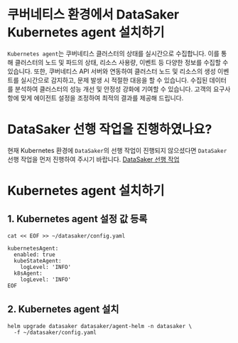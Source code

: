 # 쿠버네티스 환경에서 DataSaker Kubernetes agent 설치하기
`Kubernetes agent`는 쿠버네티스 클러스터의 상태를 실시간으로 수집합니다.
이를 통해 클러스터의 노드 및 파드의 상태, 리소스 사용량, 이벤트 등 다양한 정보를 수집할 수 있습니다.
또한, 쿠버네티스 API 서버와 연동하여 클러스터 노드 및 리소스의 생성 이벤트를 실시간으로 감지하고, 문제 발생 시 적절한 대응을 할 수 있습니다.
수집된 데이터를 분석하여 클러스터의 성능 개선 및 안정성 강화에 기여할 수 있습니다. 고객의 요구사항에 맞게 에이전트 설정을 조정하여 최적의 결과를 제공해 드립니다.

# DataSaker 선행 작업을 진행하였나요?
현재 Kubernetes 환경에 `DataSaker`의 선행 작업이 진행되지 않으셨다면 `DataSaker` 선행 작업을 먼저 진행하여 주시기 바랍니다. [DataSaker 선행 작업](${MANUAL_KUBERNETES_KR})

# Kubernetes agent 설치하기
## 1. Kubernetes agent 설정 값 등록
```shell
cat << EOF >> ~/datasaker/config.yaml

kubernetesAgent:
  enabled: true
  kubeStateAgent:
    logLevel: 'INFO'
  k8sAgent:
    logLevel: 'INFO'
EOF
```

## 2. Kubernetes agent 설치
```shell
helm upgrade datasaker datasaker/agent-helm -n datasaker \
  -f ~/datasaker/config.yaml
```

